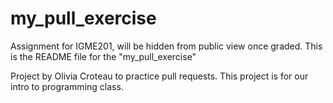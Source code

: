 # my_pull_exercise
Assignment for IGME201, will be hidden from public view once graded.
This is the README file for the "my_pull_exercise"

Project by Olivia Croteau to practice pull requests.
This project is for our intro to programming class.
